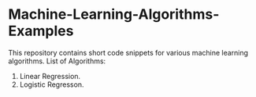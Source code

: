 # Machine-Learning-Algorithms-Examples
This repository contains short code snippets for various machine learning algorithms.
List of Algorithms:
1. Linear Regression.
2. Logistic Regresson.
